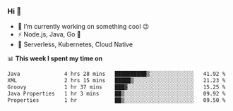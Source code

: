 ### Hi 👋

<!--
**nodejh/nodejh** is a ✨ _special_ ✨ repository because its `README.md` (this file) appears on your GitHub profile.

Here are some ideas to get you started:

- 🔭 I’m currently working on ...
- 🌱 I’m currently learning ...
- 👯 I’m looking to collaborate on ...
- 🤔 I’m looking for help with ...
- 💬 Ask me about ...
- 📫 How to reach me: ...
- 😄 Pronouns: ...
- ⚡ Fun fact: ...
-->

- 🔭 I’m currently working on something cool :wink:
- ⚡ Node.js, Java, Go :thought_balloon:
- 🤖 Serverless, Kubernetes, Cloud Native

📊 **This week I spent my time on**

<!--START_SECTION:waka-->

```txt
Java              4 hrs 28 mins   ██████████▒░░░░░░░░░░░░░░   41.92 %
XML               2 hrs 15 mins   █████▒░░░░░░░░░░░░░░░░░░░   21.23 %
Groovy            1 hr 37 mins    ███▓░░░░░░░░░░░░░░░░░░░░░   15.25 %
Java Properties   1 hr 3 mins     ██▒░░░░░░░░░░░░░░░░░░░░░░   09.92 %
Properties        1 hr            ██▒░░░░░░░░░░░░░░░░░░░░░░   09.50 %
```

<!--END_SECTION:waka-->


<!--
:traffic_light: **Visitors**

![visitors](https://visitor-badge.glitch.me/badge?page_id=nodejh.nodejh)
-->

